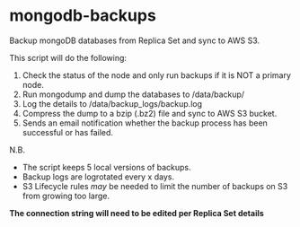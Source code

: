 # mongodb-backups
Backup mongoDB databases from Replica Set and sync to AWS S3.

This script will do the following:
1. Check the status of the node and only run backups if it is NOT a primary node.
2. Run mongodump and dump the databases to /data/backup/
3. Log the details to /data/backup_logs/backup.log
4. Compress the dump to a bzip (.bz2) file and sync to AWS S3 bucket.
5. Sends an email notification whether the backup process has been successful or has failed.


N.B.
* The script keeps 5 local versions of backups.
* Backup logs are logrotated every x days.
* S3 Lifecycle rules _may_ be needed to limit the number of backups on S3 from growing too large.


**The connection string will need to be edited per Replica Set details**
